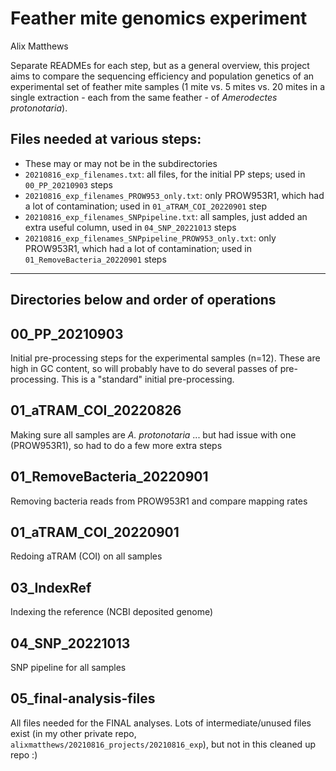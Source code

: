 # Feather mite genomics experiment
Alix Matthews


Separate READMEs for each step, but as a general overview, this project aims to compare the sequencing efficiency and population genetics of an experimental set of feather mite samples (1 mite vs. 5 mites vs. 20 mites in a single extraction - each from the same feather - of *Amerodectes protonotaria*).

## Files needed at various steps:
- These may or may not be in the subdirectories
- `20210816_exp_filenames.txt`: all files, for the initial PP steps; used in `00_PP_20210903` steps
- `20210816_exp_filenames_PROW953_only.txt`: only PROW953R1, which had a lot of contamination; used in `01_aTRAM_COI_20220901` step
- `20210816_exp_filenames_SNPpipeline.txt`: all samples, just added an extra useful column, used in `04_SNP_20221013` steps
- `20210816_exp_filenames_SNPpipeline_PROW953_only.txt`: only PROW953R1, which had a lot of contamination; used in `01_RemoveBacteria_20220901` steps

---

## Directories below and order of operations

## 00_PP_20210903

Initial pre-processing steps for the experimental samples (n=12). These are high in GC content, so will probably have to do several passes of pre-processing. This is a "standard" initial pre-processing.

## 01_aTRAM_COI_20220826

Making sure all samples are *A. protonotaria* ... but had issue with one (PROW953R1), so had to do a few more extra steps

## 01_RemoveBacteria_20220901

Removing bacteria reads from PROW953R1 and compare mapping rates

## 01_aTRAM_COI_20220901

Redoing aTRAM (COI) on all samples

## 03_IndexRef

Indexing the reference (NCBI deposited genome)

## 04_SNP_20221013

SNP pipeline for all samples

## 05_final-analysis-files

All files needed for the FINAL analyses. Lots of intermediate/unused files exist (in my other private repo, `alixmatthews/20210816_projects/20210816_exp`), but not in this cleaned up repo :)


